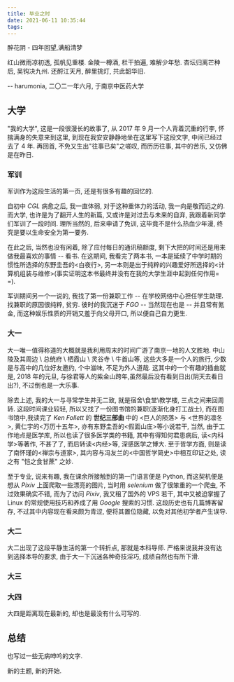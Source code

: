 ```yaml
---
title: 毕业之时
date: 2021-06-11 10:35:44
tags:
---
```


醉花阴 - 四年回望,满船清梦

红山微雨凉初透, 孤帆见重楼. 金陵一樽酒, 栏干拍遍, 难解少年愁.
杏坛归离芒种后, 吴钩决九州. 还酹江天月, 醉里挑灯, 共此韶华旧.

-- harumonia, 二〇二一年六月, 于南京中医药大学

<!-- more -->

## 大学

"我的大学", 这是一段很漫长的故事了, 从 2017 年 9 月一个人背着沉重的行李, 怀揣满身的失意来到这里, 到现在我安安静静地坐在这里写下这段文字, 中间已经过去了 4 年. 再回首, 不免又生出"往事已矣"之嗟叹, 而历历往事, 其中的苦乐, 又仿佛是在昨日.

### 军训

军训作为这段生活的第一页, 还是有很多有趣的回忆的.

自初中 _CGL_ 病愈之后, 我一直体弱, 对于这种重体力的活动, 我一向是敬而远之的. 而大学, 也许是为了翻开人生的新篇, 又或许是对过去与未来的自弃, 我跟着新同学们军训了一段时间. 理所当然的, 后来申请了免训, 这毕竟不是什么热血少年漫, 终究是要以生命安全为第一要务.

在此之后, 当然也没有闲着, 除了应付每日的通讯稿额度, 剩下大把的时间还是用来做我最喜欢的事情 -- 看书. 在这期间, 我看完了两本书, 一本是延续了中学时期的惯性所选择的东野圭吾的<白夜行>, 另一本则是出于纯粹的兴趣爱好所选择的<计算机组装与维修>(事实证明这本书最终并没有在我的大学生涯中起到任何作用= =).

军训期间另一个一说的, 我找了第一份兼职工作 -- 在学校网络中心担任学生助理. 找兼职的原因很纯粹, 贫穷. 彼时的我沉迷于 _FGO_ -- 当然现在也是 -- 并且常有氪金, 而这种娱乐性质的开销又羞于向父母开口, 所以便自己自力更生.

### 大一

大一唯一值得称道的大概就是我利用周末的时间广游了南京一地的人文胜地. 中山陵及其周边 \ 总统府 \ 栖霞山 \ 灵谷寺 \ 牛首山等, 这些大多是一个人的旅行, 少数是与高中的几位好友邀约, 个中滋味, 不足为外人道哉. 这其中的一个有趣的插曲就是, 2018 年的元旦, 与徐君等人的紫金山跨年,虽然最后没有看到日出(阴天去看日出?), 不过倒也是一大乐事.

除去上述, 我的大一与寻常学生并无二致, 就是宿舍\食堂\教学楼, 三点之间来回周转. 这段时间课业较轻, 所以又找了一份图书馆的兼职(逐渐化身打工战士), 而在图书馆中,我读完了 _Ken Follett_ 的 **世纪三部曲** 中的 <巨人的陨落> 与 <世界的凛冬>, 黄仁宇的<万历十五年>, 亦有东野圭吾的<假面山庄>等小说若干, 当然, 由于工作地点是医学库, 所以也读了很多医学类的书籍, 其中有得知何君患病后, 读<内科学>等著作, 不甚了了, 而后转读<内经>等, 深感医学之博大. 至于哲学方面, 则是读了南怀瑾的<禅宗与道家>, 其内容与冯友兰的<中国哲学简史>中相互印证之处, 读之有 "恺之食甘蔗" 之妙.

至于专业, 说来有趣, 我在课余所接触到的第一门语言便是 Python, 而这契机便是想从 _Pixiv_ 上面爬取一些漂亮的图片, 当时用 _selenium_ 做了很笨重的一个爬虫, 不过效果确实不错, 而为了访问 _Pixiv_, 我又租了国外的 VPS 若干, 其中又被迫掌握了 Linux 的常规使用技巧和养成了用 _Google_ 搜索的习惯. 这段历史也有几篇博客留存, 不过其中内容现在看来颇为青涩, 便将其置位隐藏, 以免对其他初学者产生误导.

### 大二

大二出现了这段平静生活的第一个转折点, 那就是本科导师. 严格来说我并没有达到选择本导的要求, 由于大一下沉迷各种奇技淫巧, 成绩自然也有所下滑.

### 大三

### 大四

大四是距离现在最新的, 却也是最没有什么可写的.

## 总结

也写过一些无病呻吟的文字.

新的主题, 新的开始.
